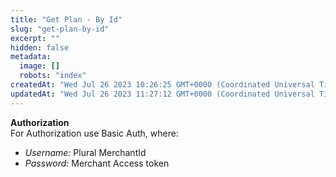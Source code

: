 ```yaml
---
title: "Get Plan - By Id"
slug: "get-plan-by-id"
excerpt: ""
hidden: false
metadata: 
  image: []
  robots: "index"
createdAt: "Wed Jul 26 2023 10:26:25 GMT+0000 (Coordinated Universal Time)"
updatedAt: "Wed Jul 26 2023 11:27:12 GMT+0000 (Coordinated Universal Time)"
---
```

**Authorization**  
For Authorization use Basic Auth, where:

- _Username:_ Plural MerchantId
- _Password:_ Merchant Access token
